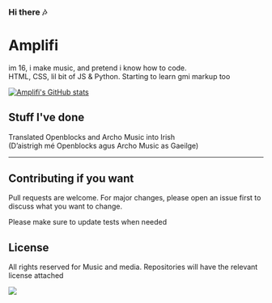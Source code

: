 ### Hi there 🎶




# Amplifi 


im 16, i make music, and pretend i know how to code.
<br>
HTML, CSS, lil bit of JS & Python. Starting to learn gmi markup too


[![Amplifi's GitHub stats](https://github-readme-stats.vercel.app/api?username=Amplifi-Beats)](https://github.com/anuraghazra/github-readme-stats)



## Stuff I've done

Translated Openblocks and Archo Music into Irish
<br>
(D’aistrigh mé Openblocks agus Archo Music as Gaeilge)

---


## Contributing if you want
Pull requests are welcome. For major changes, please open an issue first to discuss what you want to change.

Please make sure to update tests when needed

## License
All rights reserved for Music and media. Repositories will have the relevant license attached

![](https://i.imgur.com/qid8AbN.png)
